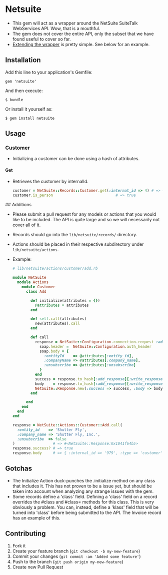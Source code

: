 # Netsuite

* This gem will act as a wrapper around the NetSuite SuiteTalk WebServices API. Wow, that is a mouthful.
* The gem does not cover the entire API, only the subset that we have found useful to cover so far.
* [Extending the wrapper](#extending) is pretty simple. See below for an example.

## Installation

Add this line to your application's Gemfile:

    gem 'netsuite'

And then execute:

    $ bundle

Or install it yourself as:

    $ gem install netsuite

## Usage

### Customer

* Initializing a customer can be done using a hash of attributes.

#### Get

* Retrieves the customer by internalId.

    ```Ruby
    customer = NetSuite::Records::Customer.get(:internal_id => 4) # => #<NetSuite::Records::Customer:0x1042f59b8>
    customer.is_person                            # => true
    ```

<a name='extending'>
## Additions

* Please submit a pull request for any models or actions that you would like to be included. The API is quite large and so we will necessarily not cover all of it.
* Records should go into the `lib/netsuite/records/` directory.
* Actions should be placed in their respective subdirectory under `lib/netsuite/actions`.
* Example:

    ```Ruby
    # lib/netsuite/actions/customer/add.rb

    module NetSuite
      module Actions
        module Customer
          class Add

            def initialize(attributes = {})
              @attributes = attributes
            end

            def self.call(attributes)
              new(attributes).call
            end

            def call
              response = NetSuite::Configuration.connection.request :add do
                soap.header =  NetSuite::Configuration.auth_header
                soap.body = {
                  :entityId    => @attributes[:entity_id],
                  :companyName => @attributes[:company_name],
                  :unsubscribe => @attributes[:unsubscribe]
                }
              end
              success = response.to_hash[:add_response][:write_response][:status][:@is_success] == 'true'
              body    = response.to_hash[:add_response][:write_response][:base_ref]
              NetSuite::Response.new(:success => success, :body => body)
            end

          end
        end
      end
    end

    response = NetSuite::Actions::Customer::Add.call(
      :entity_id    => 'Shutter Fly',
      :company_name => 'Shutter Fly, Inc.',
      :unsubscribe  => false
    )                 # => #<NetSuite::Response:0x1041f64b5>
    response.success? # => true
    response.body     # => { :internal_id => '979', :type => 'customer' }
    ```

## Gotchas

  * The Initialize Action duck-punches the .initialize method on any class that includes it.
    This has not proven to be a issue yet, but should be taken into account when analyzing any
    strange issues with the gem.
  * Some records define a 'class' field. Defining a 'class' field on a record overrides the
    #class and #class= methods for this class. This is very obviously a problem.  You can,
    instead, define a 'klass' field that will be turned into 'class' before being submitted
    to the API. The Invoice record has an example of this.

## Contributing

1. Fork it
2. Create your feature branch (`git checkout -b my-new-feature`)
3. Commit your changes (`git commit -am 'Added some feature'`)
4. Push to the branch (`git push origin my-new-feature`)
5. Create new Pull Request
